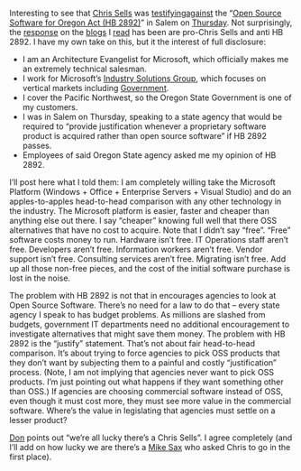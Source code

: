 Interesting to see that [Chris Sells](http://www.sellsbrothers.com) was
[testifying](http://www.sellsbrothers.com/spout/#oros)[against](http://www.sellsbrothers.com/spout/default.aspx?content=testimony.htm)
the “[Open Source Software for Oregon Act (HB
2892)](http://www.leg.state.or.us/barnhart/hb2892.htm)” in Salem on
[Thursday](http://www.oregonlive.com/search/index.ssf?/base/business/1049461116217020.xml?oregonian?fng).
Not surprisingly, the
[response](http://radio.weblogs.com/0117167/2003/04/04.html#a230) on the
[blogs](http://www.gotdotnet.com/team/dbox/spoutletex.aspx?key=2003-04-05T04:27:58Z)
I [read](http://radio.weblogs.com/0001011/2003/04/04.html) has been are
pro-Chris Sells and anti HB 2892. I have my own take on this, but it the
interest of full disclosure:

-   I am an Architecture Evangelist for Microsoft, which officially
    makes me an extremely technical salesman.
-   I work for Microsoft’s [Industry Solutions
    Group](http://www.microsoft.com/business/industry), which focuses on
    vertical markets including
    [Government](http://www.microsoft.com/business/industry/gov/default.asp).
-   I cover the Pacific Northwest, so the Oregon State Government is one
    of my customers.
-   I was in Salem on Thursday, speaking to a state agency that would be
    required to “provide justification whenever a proprietary software
    product is acquired rather than open source software” if HB 2892
    passes.
-   Employees of said Oregon State agency asked me my opinion of HB
    2892.

I’ll post here what I told them: I am completely willing take the
Microsoft Platform (Windows + Office + Enterprise Servers + Visual
Studio) and do an apples-to-apples head-to-head comparison with any
other technology in the industry. The Microsoft platform is easier,
faster and cheaper than anything else out there. I say “cheaper” knowing
full well that there OSS alternatives that have no cost to acquire. Note
that I didn’t say “free”. “Free” software costs money to run. Hardware
isn’t free. IT Operations staff aren’t free. Developers aren’t free.
Information workers aren’t free. Vendor support isn’t free. Consulting
services aren’t free. Migrating isn’t free. Add up all those non-free
pieces, and the cost of the initial software purchase is lost in the
noise.

The problem with HB 2892 is not that in encourages agencies to look at
Open Source Software. There’s no need for a law to do that – every state
agency I speak to has budget problems. As millions are slashed from
budgets, government IT departments need no additional encouragement to
investigate alternatives that might save them money. The problem with HB
2892 is the “justify” statement. That’s not about fair head-to-head
comparison. It’s about trying to force agencies to pick OSS products
that they don’t want by subjecting them to a painful and costly
“justification” process. (Note, I am not implying that agencies never
want to pick OSS products. I’m just pointing out what happens if they
want something other than OSS.) If agencies are choosing commercial
software instead of OSS, even though it must cost more, they must see
more value in the commercial software. Where’s the value in legislating
that agencies must settle on a lesser product?

[Don](http://www.gotdotnet.com/team/dbox/default.aspx#nn2003-04-05T04:27:58Z)
points out “we’re all lucky there’s a Chris Sells”. I agree completely
(and I’ll add on how lucky we are there’s a [Mike
Sax](http://www.sax.net/live/?date=4/3/2003#at12:00AM) who asked Chris
to go in the first place).
